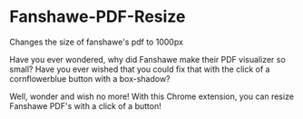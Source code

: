 # Fanshawe-PDF-Resize
Changes the size of fanshawe's pdf to 1000px

Have you ever wondered, why did Fanshawe make their PDF visualizer so small? 
Have you ever wished that you could fix that with the click of a cornflowerblue button with a box-shadow?

Well, wonder and wish no more! With this Chrome extension, you can resize Fanshawe PDF's with a click of a button!

